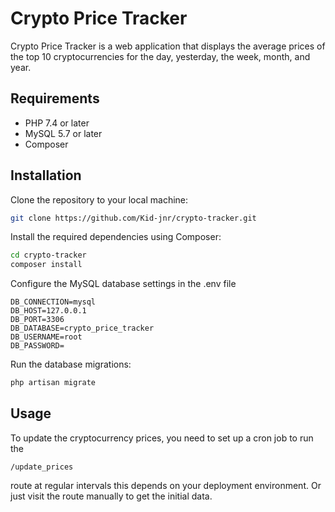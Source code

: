 # Crypto Price Tracker


Crypto Price Tracker is a web application that displays the average prices of the top 10 cryptocurrencies for the day, yesterday, the week, month, and year.

## Requirements
- PHP 7.4 or later
- MySQL 5.7 or later
- Composer

## Installation

Clone the repository to your local machine:
```bash
git clone https://github.com/Kid-jnr/crypto-tracker.git
```

Install the required dependencies using Composer:
```bash
cd crypto-tracker
composer install
```
Configure the MySQL database settings in the .env file
```env
DB_CONNECTION=mysql
DB_HOST=127.0.0.1
DB_PORT=3306
DB_DATABASE=crypto_price_tracker
DB_USERNAME=root
DB_PASSWORD=
```

Run the database migrations:

```sh
php artisan migrate
```

## Usage
To update the cryptocurrency prices, you need to set up a cron job to run the
```
/update_prices
```
route at regular intervals this depends on your deployment environment. Or just visit the route manually to get the initial data.
